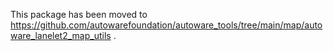 This package has been moved to <https://github.com/autowarefoundation/autoware_tools/tree/main/map/autoware_lanelet2_map_utils> .
